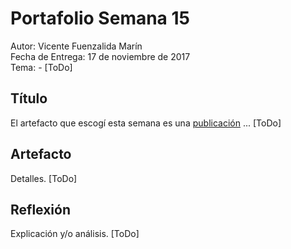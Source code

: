 
# Portafolio Semana 15

Autor: Vicente Fuenzalida Marín  
Fecha de Entrega: 17 de noviembre de 2017  
Tema: - [ToDo]

## Título

El artefacto que escogí esta semana es una [publicación](link) ... [ToDo]

## Artefacto

Detalles. [ToDo]

## Reflexión

Explicación y/o análisis. [ToDo]